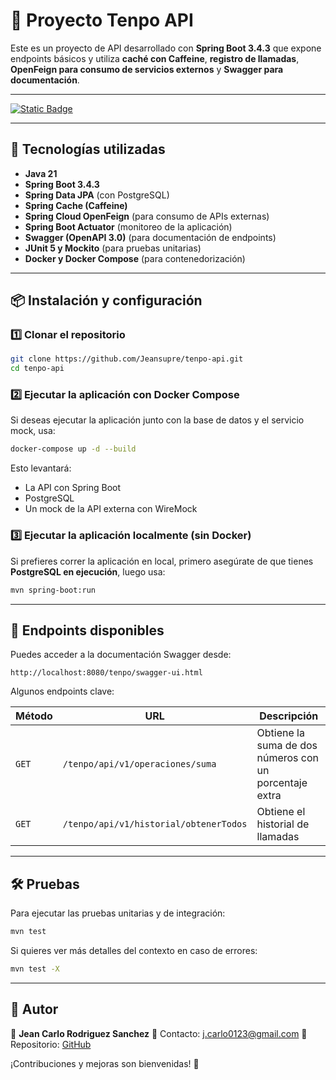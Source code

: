 # 📌 Proyecto Tenpo API

Este es un proyecto de API desarrollado con **Spring Boot 3.4.3** que expone endpoints básicos y utiliza **caché con Caffeine**, **registro de llamadas**, **OpenFeign para consumo de servicios externos** y **Swagger para documentación**.

---

[![Static Badge](https://img.shields.io/badge/Swagger-API%20Documentation-brightgreen)](http://localhost:8080/tenpo/swagger-ui/index.html#)

---

## 🚀 Tecnologías utilizadas

- **Java 21**
- **Spring Boot 3.4.3**
- **Spring Data JPA** (con PostgreSQL)
- **Spring Cache (Caffeine)**
- **Spring Cloud OpenFeign** (para consumo de APIs externas)
- **Spring Boot Actuator** (monitoreo de la aplicación)
- **Swagger (OpenAPI 3.0)** (para documentación de endpoints)
- **JUnit 5 y Mockito** (para pruebas unitarias)
- **Docker y Docker Compose** (para contenedorización)

---

## 📦 Instalación y configuración

### 1️⃣ **Clonar el repositorio**
```bash
git clone https://github.com/Jeansupre/tenpo-api.git
cd tenpo-api
```

### 2️⃣ **Ejecutar la aplicación con Docker Compose**
Si deseas ejecutar la aplicación junto con la base de datos y el servicio mock, usa:
```bash
docker-compose up -d --build
```
Esto levantará:
- La API con Spring Boot
- PostgreSQL
- Un mock de la API externa con WireMock

### 3️⃣ **Ejecutar la aplicación localmente (sin Docker)**
Si prefieres correr la aplicación en local, primero asegúrate de que tienes **PostgreSQL en ejecución**, luego usa:
```bash
mvn spring-boot:run
```

---

## 📖 Endpoints disponibles

Puedes acceder a la documentación Swagger desde:
```
http://localhost:8080/tenpo/swagger-ui.html
```

Algunos endpoints clave:

| Método  | URL | Descripción |
|---------|------------------------------|----------------|
| `GET`   | `/tenpo/api/v1/operaciones/suma` | Obtiene la suma de dos números con un porcentaje extra |
| `GET`   | `/tenpo/api/v1/historial/obtenerTodos` | Obtiene el historial de llamadas |

---

## 🛠️ Pruebas

Para ejecutar las pruebas unitarias y de integración:
```bash
mvn test
```
Si quieres ver más detalles del contexto en caso de errores:
```bash
mvn test -X
```

---

## 📌 Autor
👤 **Jean Carlo Rodriguez Sanchez**
📧 Contacto: [j.carlo0123@gmail.com](mailto:j.carlo0123@gmail.com)
📂 Repositorio: [GitHub](https://github.com/Jeansupre/api-tenpo)

¡Contribuciones y mejoras son bienvenidas! 🚀

